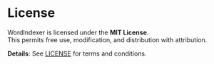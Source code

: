 # License

WordIndexer is licensed under the **MIT License**.  
This permits free use, modification, and distribution with attribution.  

**Details**: See [LICENSE](LICENSE.md) for terms and conditions.
